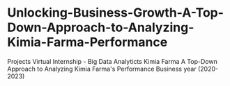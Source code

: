 # Unlocking-Business-Growth-A-Top-Down-Approach-to-Analyzing-Kimia-Farma-Performance
Projects Virtual Internship - Big Data Analyticts Kimia Farma A Top-Down Approach to Analyzing Kimia Farma's Performance  Business year (2020-2023)
